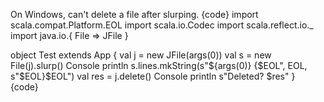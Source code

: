 On Windows, can't delete a file after slurping.
{code}
import scala.compat.Platform.EOL
import scala.io.Codec
import scala.reflect.io._
import java.io.{ File => JFile }

object Test extends App {
  val j = new JFile(args(0))
  val s = new File(j).slurp()
  Console println s.lines.mkString(s"${args(0)} {$EOL", EOL, s"$EOL}$EOL")
  val res = j.delete()
  Console println s"Deleted? $res"
}
{code}
